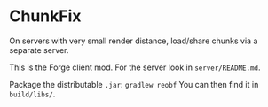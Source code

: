# ChunkFix

On servers with very small render distance, load/share chunks via a separate server.

This is the Forge client mod. For the server look in `server/README.md`.

Package the distributable `.jar`: `gradlew reobf`
You can then find it in `build/libs/`.

